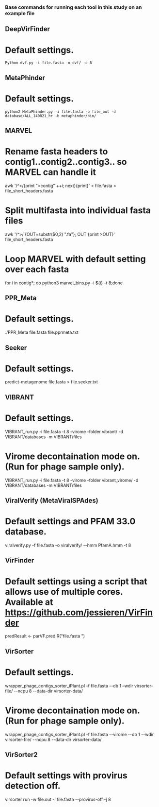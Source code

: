 ### Base commands for running each tool in this study on an example file

## DeepVirFinder
# Default settings.
```Python dvf.py -i file.fasta -o dvf/ -c 8```

## MetaPhinder
# Default settings.
```python2 MetaPhinder.py -i file.fasta -o file_out -d database/ALL_140821_hr -b metaphinder/bin/```

## MARVEL
# Rename fasta headers to contig1..contig2..contig3.. so MARVEL can handle it
awk '/^>/{print ">contig" ++i; next}{print}' < file.fasta > file_short_headers.fasta
# Split multifasta into individual fasta files
awk '/^>/ {OUT=substr($0,2) ".fa"}; OUT {print >OUT}' file_short_headers.fasta
# Loop MARVEL with default setting over each fasta
for i in contig*; do python3 marvel_bins.py -i ${i} -t 8;done

## PPR_Meta
# Default settings.
./PPR_Meta file.fasta file.pprmeta.txt

## Seeker
# Default settings.
predict-metagenome file.fasta > file.seeker.txt

## VIBRANT
# Default settings.
VIBRANT_run.py -i file.fasta -t 8 -virome -folder vibrant/ -d VIBRANT/databases
-m VIBRANT/files
# Virome decontaination mode on. (Run for phage sample only).
VIBRANT_run.py -i file.fasta -t 8 -virome -folder vibrant_virome/ -d VIBRANT/databases -m VIBRANT/files

## ViralVerify (MetaViralSPAdes)
# Default settings and PFAM 33.0 database.
viralverify.py -f file.fasta -o viralverify/ --hmm PfamA.hmm -t 8

## VirFinder
# Default settings using a script that allows use of multiple cores. Available at https://github.com/jessieren/VirFinder
predResult <- parVF.pred.R("file.fasta ")

## VirSorter
# Default settings.
wrapper_phage_contigs_sorter_iPlant.pl -f file.fasta --db 1 –wdir virsorter-file/ --ncpu 8 --data-dir virsorter-data/
# Virome decontaination mode on. (Run for phage sample only).
wrapper_phage_contigs_sorter_iPlant.pl -f file.fasta --virome --db 1 --wdir virsorter-file/ --ncpu 8 --data-dir virsorter-data/

## VirSorter2
# Default settings with provirus detection off.
virsorter run -w file.out -i file.fasta --provirus-off -j 8
